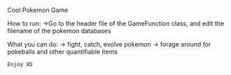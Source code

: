 Cool Pokemon Game

How to run:
    ->Go to the header file of the GameFunction class, and edit the filename of the pokemon databases

What you can do:
    -> fight, catch, evolve pokemon
    -> forage around for pokeballs and other quantifiable items

    Enjoy XD
